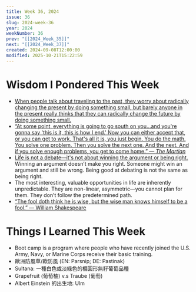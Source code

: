 ```yaml
---
title: Week 36, 2024
issue: 36
slug: 2024-week-36
year: 2024
weekNumber: 36
prev: "[[2024_Week_35]]"
next: "[[2024_Week_37]]"
created: 2024-09-08T12:00:00
modified: 2025-10-21T15:22:59
---
```


# Wisdom I Pondered This Week

* [When people talk about traveling to the past, they worry about radically changing the present by doing something small, but barely anyone in the present really thinks that they can radically change the future by doing something small.](https://x.com/ShwrThght/status/980669153685180416)
* [“At some point, everything is going to go south on you...and you're gonna say 'this is it, this is how I end.' Now you can either accept that, or you can get to work. That's all it is, you just begin. You do the math. You solve one problem. Then you solve the next one. And the next. And if you solve enough problems, you get to come home.” — _The Martian_](https://www.youtube.com/watch?v=mDYCLFE86Po)
* [Life is not a debate—it's not about winning the argument or being right.](https://tim.blog/2018/08/02/ann-miura-ko/) Winning an argument doesn’t make you right. Someone might win an argument and still be wrong. Being good at debating is not the same as being right.
* The most interesting, valuable opportunities in life are inherently unpredictable. They are non-linear, asymmetric—you cannot plan for them. They don’t follow the predetermined path.
* [“The fool doth think he is wise, but the wise man knows himself to be a fool.” ― William Shakespeare](https://www.goodreads.com/quotes/71-the-fool-doth-think-he-is-wise-but-the-wise)

# Things I Learned This Week

* Boot camp is a program where people who have recently joined the U.S. Army, Navy, or Marine Corps receive their basic training.
* 歐洲防風草/歐防風 (EN: Parsnip; DE: Pastinak)
* Sultana: 一種白色或淡綠色的橢圓形無籽葡萄品種
* Grapefruit (葡萄柚) v.s Traube (葡萄)
* Albert Einstein 的出生地: Ulm
